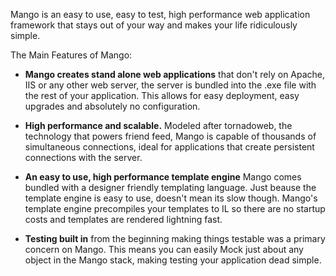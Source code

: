 

Mango is an easy to use, easy to test, high performance web application framework that stays out of your way and makes your life ridiculously simple.

The Main Features of Mango:

 - **Mango creates stand alone web applications** that don't rely on Apache, IIS or any other web server, the server is bundled into the .exe file with the rest of your application.  This allows for easy deployment, easy upgrades and absolutely no configuration. 

 - **High performance and scalable.**  Modeled after tornadoweb, the technology that powers friend feed, Mango is capable of thousands of simultaneous connections, ideal for applications that create persistent connections with the server.

 - **An easy to use, high performance template engine** Mango comes bundled with a designer friendly templating language. Just beause the template engine is easy to use, doesn't mean its slow though.  Mango's template engine precompiles your templates to IL so there are no startup costs and templates are rendered lightning fast.

 - **Testing built in** from the beginning making things testable was a primary concern on Mango.  This means you can easily Mock just about any object in the Mango stack, making testing your application dead simple.
